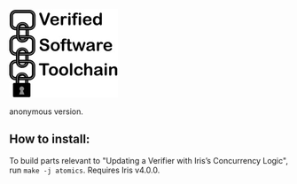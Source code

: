 ![Verified Software Toolchain](chain.jpg)

anonymous version.

## How to install:

To build parts relevant to "Updating a Verifier with Iris’s Concurrency Logic", run `make -j atomics`. Requires Iris v4.0.0.
